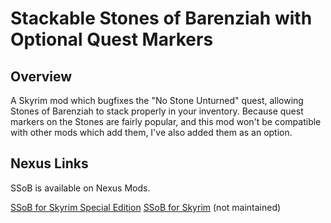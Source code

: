 # Stackable Stones of Barenziah with Optional Quest Markers

## Overview

A Skyrim mod which bugfixes the "No Stone Unturned" quest, allowing Stones of
Barenziah to stack properly in your inventory. Because quest markers on the
Stones are fairly popular, and this mod won't be compatible with other mods
which add them, I've also added them as an option.

## Nexus Links

SSoB is available on Nexus Mods.

[SSoB for Skyrim Special Edition](https://www.nexusmods.com/skyrimspecialedition/mods/22395)
[SSoB for Skyrim](https://www.nexusmods.com/skyrim/mods/49056) (not maintained)
